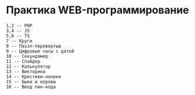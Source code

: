# Практика WEB-программирование
	1,2 -- PHP
	3,4 -- JS
	5,6 -- TS
	7 -- Круги
	8 -- Паззл-перевертыш
	9 -- Цифровые часы с датой
	10 -- Секундомер
	11 -- Слайдер
	12 -- Калькулятор
	13 -- Викторина
	14 -- Крестики-нолики
	15 -- Быки и коровы
	16 -- Ввод пин-кода
